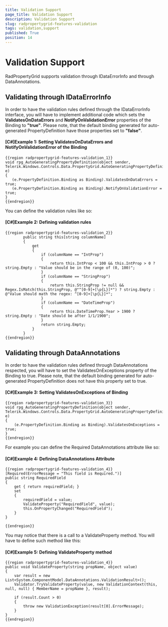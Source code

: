 ```yaml
---
title: Validation Support
page_title: Validation Support
description: Validation Support
slug: radpropertygrid-features-validation
tags: validation,support
published: True
position: 14
---
```


# Validation Support



RadPropertyGrid supports validation through IDataErrorInfo and through DataAnnotations.

## Validating through IDataErrorInfo

In order to have the validation rules defined through the IDataErrorInfo interface, you will have to implement additional code which sets the __ValidatesOnDataErrors__ and __NotifyOnValidationError__ properties of the Binding to __"true"__. Please note, that the default binding generated for auto-generated PropertyDefinition have those properties set to __"false"__. 

#### __[C#]Example 1: Setting ValidatesOnDataErrors and NotifyOnValidationError of the Binding__


	{{region radpropertygrid-features-validation_1}}
	void rpg_AutoGeneratingPropertyDefinition(object sender, Telerik.Windows.Controls.Data.PropertyGrid.AutoGeneratingPropertyDefinitionEventArgs e)
	{
 	   (e.PropertyDefinition.Binding as Binding).ValidatesOnDataErrors = true;
 	   (e.PropertyDefinition.Binding as Binding).NotifyOnValidationError = true;
	}
	{{endregion}}

You can define the validation rules like so:

#### __[C#]Example 2: Defining validation rules__

	{{region radpropertygrid-features-validation_2}}
	        public string this[string columnName]
	        {
	            get
	            {
	                if (columnName == "IntProp")
	                {
	                    return this.IntProp < 100 && this.IntProp > 0 ? string.Empty : "Value should be in the range of (0, 100)";
	                }
	                if (columnName == "StringProp")
	                {
	                    return this.StringProp != null && Regex.IsMatch(this.StringProp, @"^[0-9]+[\p{L}]*") ? string.Empty : @"Value should math the regex: ^[0-9]+[\p{L}]*";
	                }
	                if (columnName == "DateTimeProp")
	                {
	                    return this.DateTimeProp.Year > 1900 ? string.Empty : "Date should be after 1/1/1900";
	                }
	                return string.Empty;
	            }
	        }
	{{endregion}}



## Validating through DataAnnotations

In order to have the validation rules defined through DataAnnotations respected, you will have to set the ValidatesOnExceptions property of the Binding to true. Please note, that the default binding generated for auto-generated PropertyDefinition does not have this property set to true. 

#### __[C#]Example 3: Setting ValidatesOnExceptions of Binding__

	{{region radpropertygrid-features-validation_3}}
	void rpg_AutoGeneratingPropertyDefinition(object sender, Telerik.Windows.Controls.Data.PropertyGrid.AutoGeneratingPropertyDefinitionEventArgs e)
	{
	    (e.PropertyDefinition.Binding as Binding).ValidatesOnExceptions = true;
	}
	{{endregion}}

For example you can define the Required DataAnnotations attribute like so:

#### __[C#]Example 4: Defining DataAnnotations Attribute__

	{{region radpropertygrid-features-validation_4}}
	[Required(ErrorMessage = "This field is Required.")]
	public string RequiredField
	{
	    get { return requiredField; }
	    set
	    {
	        requiredField = value;
	        ValidateProperty("RequiredField", value);
	        this.OnPropertyChanged("RequiredField");
	    }
	}

	{{endregion}}


You may notice that there is a call to a ValidateProperty method. You will have to define such method like this:

#### __[C#]Example 5: Defining ValidateProperty method__

	{{region radpropertygrid-features-validation_4}}
	public void ValidateProperty(string propName, object value)
	{
	    var result = new List<System.ComponentModel.DataAnnotations.ValidationResult>();
	    Validator.TryValidateProperty(value, new ValidationContext(this, null, null) { MemberName = propName }, result);
	
	    if (result.Count > 0)
	    {
	        throw new ValidationException(result[0].ErrorMessage);
	    }
	}
	{{endregion}}


